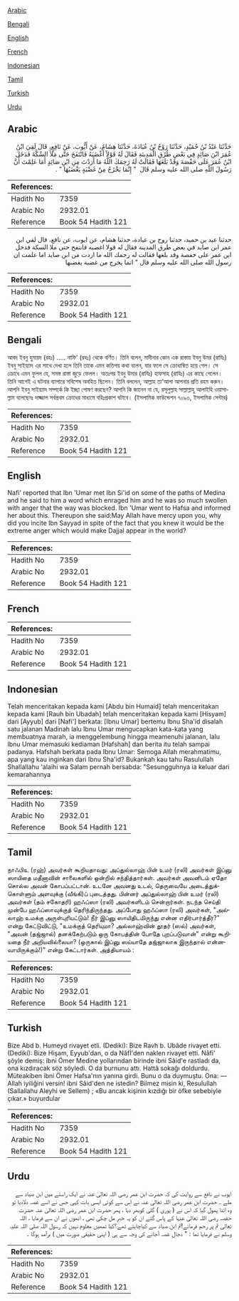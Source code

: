 [Arabic](#arabic)

[Bengali](#bengali)

[English](#english)

[French](#french)

[Indonesian](#indonesian)

[Tamil](#tamil)

[Turkish](#turkish)

[Urdu](#urdu)

## Arabic


<div dir="rtl" lang="ar" style={{fontSize:'larger',backgroundColor:'#f8f9fa',padding:20}}>
حَدَّثَنَا عَبْدُ بْنُ حُمَيْدٍ، حَدَّثَنَا رَوْحُ بْنُ عُبَادَةَ، حَدَّثَنَا هِشَامٌ، عَنْ أَيُّوبَ، عَنْ نَافِعٍ، قَالَ لَقِيَ ابْنُ عُمَرَ ابْنَ صَائِدٍ فِي بَعْضِ طُرُقِ الْمَدِينَةِ فَقَالَ لَهُ قَوْلاً أَغْضَبَهُ فَانْتَفَخَ حَتَّى مَلأَ السِّكَّةَ فَدَخَلَ ابْنُ عُمَرَ عَلَى حَفْصَةَ وَقَدْ بَلَغَهَا فَقَالَتْ لَهُ رَحِمَكَ اللَّهُ مَا أَرَدْتَ مِنِ ابْنِ صَائِدٍ أَمَا عَلِمْتَ أَنَّ رَسُولَ اللَّهِ صلى الله عليه وسلم قَالَ ‏ "‏ إِنَّمَا يَخْرُجُ مِنْ غَضْبَةٍ يَغْضَبُهَا ‏"‏ ‏.‏
</div>
<div style={{backgroundColor:'#f8f9fa',padding:20, marginBottom: 10}}><table> <thead> <tr> <th>References:</th> <th></th> </tr> </thead> <tbody><tr><td>Hadith No</td><td>7359</td></tr><tr><td>Arabic No</td><td>2932.01</td></tr><tr><td>Reference</td><td>Book 54 Hadith 121</td></tr></tbody></table></div>


<div dir="rtl" lang="ar" style={{fontSize:'larger',backgroundColor:'#f8f9fa',padding:20}}>
حدثنا عبد بن حميد، حدثنا روح بن عبادة، حدثنا هشام، عن ايوب، عن نافع، قال لقي ابن عمر ابن صايد في بعض طرق المدينة فقال له قولا اغضبه فانتفخ حتى ملا السكة فدخل ابن عمر على حفصة وقد بلغها فقالت له رحمك الله ما اردت من ابن صايد اما علمت ان رسول الله صلى الله عليه وسلم قال " انما يخرج من غضبة يغضبها
</div>
<div style={{backgroundColor:'#f8f9fa',padding:20, marginBottom: 10}}><table> <thead> <tr> <th>References:</th> <th></th> </tr> </thead> <tbody><tr><td>Hadith No</td><td>7359</td></tr><tr><td>Arabic No</td><td>2932.01</td></tr><tr><td>Reference</td><td>Book 54 Hadith 121</td></tr></tbody></table></div>

## Bengali


<div dir="ltr" lang="bn" style={{fontSize:'larger',backgroundColor:'#f8f9fa',padding:20}}>
আবদ ইবনু হুমায়দ (রহঃ) ..... নাফি’ (রহঃ) থেকে বর্ণিত। তিনি বলেন, মাদীনার কোন এক রাস্তায় ইবনু উমর (রাযিঃ) ইবনু সাইয়্যাদ এর সাথে দেখা হলে তিনি তাকে এমন কতিপয় কথা বলেন, যার ফলে সে ক্রোধাম্বিত হয়ে গেল। সে ক্রোধে এমন ফুলল যে, সমস্ত রাস্তা জুড়ে ফেলল। অতঃপর ইবনু উমার (রাযিঃ) হাফসাহ (রাযিঃ) এর কাছে গেলেন। তিনি আগেই এ ঘটনার ব্যাপারে সবিশেষ অবহিত ছিলেন। তিনি বললেন, আল্লাহ তা’আলা আপনার প্রতি রহম করুন। আপনি ইবনু সাইয়্যাদ সম্পর্কে কি ইচ্ছা পোষণ করছেন? আপনি কি জানেন না যে, রসূলুল্লাহ সাল্লাল্লাহু আলাইহি ওয়াসাল্লাম বলেছেনঃ দাজ্জাল সর্বপ্রথম ক্রোধের মাধ্যমে বহিঃপ্রকাশ ঘটাবে। (ইসলামিক ফাউন্ডেশন ৭০৯৩, ইসলামিক সেন্টার)
</div>
<div style={{backgroundColor:'#f8f9fa',padding:20, marginBottom: 10}}><table> <thead> <tr> <th>References:</th> <th></th> </tr> </thead> <tbody><tr><td>Hadith No</td><td>7359</td></tr><tr><td>Arabic No</td><td>2932.01</td></tr><tr><td>Reference</td><td>Book 54 Hadith 121</td></tr></tbody></table></div>

## English


<div dir="ltr" lang="en" style={{fontSize:'larger',backgroundColor:'#f8f9fa',padding:20}}>
Nafi' reported that Ibn 'Umar met Ibn Si'id on some of the paths of Medina and he said to him a word which enraged him and he was so much swollen with anger that the way was blocked. Ibn 'Umar went to Hafsa and informed her about this. Thereupon she said:May Allah have mercy upon you, why did you incite Ibn Sayyad in spite of the fact that you knew it would be the extreme anger which would make Dajjal appear in the world?
</div>
<div style={{backgroundColor:'#f8f9fa',padding:20, marginBottom: 10}}><table> <thead> <tr> <th>References:</th> <th></th> </tr> </thead> <tbody><tr><td>Hadith No</td><td>7359</td></tr><tr><td>Arabic No</td><td>2932.01</td></tr><tr><td>Reference</td><td>Book 54 Hadith 121</td></tr></tbody></table></div>

## French


<div dir="ltr" lang="fr" style={{fontSize:'larger',backgroundColor:'#f8f9fa',padding:20}}>

</div>
<div style={{backgroundColor:'#f8f9fa',padding:20, marginBottom: 10}}><table> <thead> <tr> <th>References:</th> <th></th> </tr> </thead> <tbody><tr><td>Hadith No</td><td>7359</td></tr><tr><td>Arabic No</td><td>2932.01</td></tr><tr><td>Reference</td><td>Book 54 Hadith 121</td></tr></tbody></table></div>

## Indonesian


<div dir="ltr" lang="id" style={{fontSize:'larger',backgroundColor:'#f8f9fa',padding:20}}>
Telah menceritakan kepada kami [Abdu bin Humaid] telah menceritakan kepada kami [Rauh bin Ubadah] telah menceritakan kepada kami [Hisyam] dari [Ayyub] dari [Nafi'] berkata: [Ibnu Umar] bertemu Ibnu Sha'id disalah satu jalanan Madinah lalu Ibnu Umar mengucapkan kata-kata yang membuatnya marah, ia menggelembung hingga meamenuhi jalanan, lalu Ibnu Umar memasuki kediaman [Hafshah] dan berita itu telah sampai padanya. Hafshah berkata pada Ibnu Umar: Semoga Allah merahmatimu, apa yang kau inginkan dari Ibnu Sha'id? Bukankah kau tahu Rasulullah Shallallahu 'alaihi wa Salam pernah bersabda: "Sesungguhnya ia keluar dari kemarahannya
</div>
<div style={{backgroundColor:'#f8f9fa',padding:20, marginBottom: 10}}><table> <thead> <tr> <th>References:</th> <th></th> </tr> </thead> <tbody><tr><td>Hadith No</td><td>7359</td></tr><tr><td>Arabic No</td><td>2932.01</td></tr><tr><td>Reference</td><td>Book 54 Hadith 121</td></tr></tbody></table></div>

## Tamil


<div dir="ltr" lang="ta" style={{fontSize:'larger',backgroundColor:'#f8f9fa',padding:20}}>
நாஃபிஉ (ரஹ்) அவர்கள் கூறியதாவது: அப்துல்லாஹ் பின் உமர் (ரலி) அவர்கள் இப்னு ஸாயிதை மதீனாவின் சாலைகளில் ஒன்றில் சந்தித்தார்கள். அவர்கள் அவனிடம் ஏதோ சொல்ல அவன் கோபப்பட்டான். உடனே அவனது உடல், தெருவையே அடைத்துக்கொள்ளும் அளவுக்கு (வீங்கி)ப் புடைத்தது. பின்னர் அப்துல்லாஹ் பின் உமர் (ரலி) அவர்கள் (தம் சகோதரி) ஹஃப்ஸா (ரலி) அவர்களிடம் சென்றார்கள். நடந்த செய்தி முன்பே ஹஃப்ஸாவுக்குத் தெரிந்திருந்தது. அப்போது ஹஃப்ஸா (ரலி) அவர்கள், "அல்லாஹ் உமக்கு அருள்புரியட்டும்! நீர் இப்னு ஸாயிதிடமிருந்து என்ன எதிர்பார்த்தீர்?" என்று கேட்டுவிட்டு, "உமக்குத் தெரியுமா? அல்லாஹ்வின் தூதர் (ஸல்) அவர்கள், "அவன் (தஜ்ஜால்) தனக்கேற்படும் ஒரு கோபத்தின் போதே புறப்படுவான்" என்று கூறியதை நீர் அறியவில்லையா? (ஒருகால் இப்னு ஸய்யாதே தஜ்ஜாலாக இருந்தால் என்னவாயிருக்கும்!)" என்று கேட்டார்கள். அத்தியாயம் :
</div>
<div style={{backgroundColor:'#f8f9fa',padding:20, marginBottom: 10}}><table> <thead> <tr> <th>References:</th> <th></th> </tr> </thead> <tbody><tr><td>Hadith No</td><td>7359</td></tr><tr><td>Arabic No</td><td>2932.01</td></tr><tr><td>Reference</td><td>Book 54 Hadith 121</td></tr></tbody></table></div>

## Turkish


<div dir="ltr" lang="tr" style={{fontSize:'larger',backgroundColor:'#f8f9fa',padding:20}}>
Bize Abd b. Humeyd rivayet etli. (Dediki): Bize Ravh b. Ubâde rivayet etti. (Dediki): Bize Hişam, Eyyub'dan, o da Nâfİ'den naklen rivayet etti. Nâfi' şöyle demiş: ibni Ömer Medine yollarından birinde ibni Sâid'e rastladı da, ona kızdıracak söz söyledi. O da burnunu attı. Hattâ sokağı doldurdu. Müteakiben ibni Ömer Hafsa'nın yanına girdi. Bunu o da duymuştu. Ona: — Allah iyiliğini versin! ibni Sâid'den ne istedin? Bilmez misin ki, Resulullah (Sallallahu Aleyhi ve Sellem) ; «Bu ancak kişinin kızdığı bir öfke sebebiyle çıkar.» buyurdular
</div>
<div style={{backgroundColor:'#f8f9fa',padding:20, marginBottom: 10}}><table> <thead> <tr> <th>References:</th> <th></th> </tr> </thead> <tbody><tr><td>Hadith No</td><td>7359</td></tr><tr><td>Arabic No</td><td>2932.01</td></tr><tr><td>Reference</td><td>Book 54 Hadith 121</td></tr></tbody></table></div>

## Urdu


<div dir="rtl" lang="ur" style={{fontSize:'larger',backgroundColor:'#f8f9fa',padding:20}}>
ایوب نے نافع سے روایت کی کہ حضرت ابن عمر رضی اللہ تعالیٰ عنہ نے ایک راستے میں ابن صیاد سے ملے ۔ حضرت ابن عمر رضی اللہ تعالیٰ عنہ نے اس سے کوئی ایسی بات کہی جس نے اسے غصہ دلادیا تو وہ اتنا پھول گیا کہ اس نے ( پوری ) گلی کوبھر دیا ، پھر حضرت ابن عمر رضی اللہ تعالیٰ عنہ حضرت حفصہ رضی اللہ تعالیٰ عنہا کے پاس گئے ان کو یہ خبر مل چکی تھی ، انھوں نے ان سے فرمایا ، اللہ تعالیٰ تم پر رحم فرمائے!تم ابن صیاد سے کیاچاہتے تھے؟کیا تمھیں معلوم نہیں کہ رسول اللہ صلی اللہ علیہ وسلم نے فرمایا تھا : " دجال غصہ آجانے کی وجہ سے ہی ( اپنی حقیقی صورت میں ) برآمد ہوگا ۔
</div>
<div style={{backgroundColor:'#f8f9fa',padding:20, marginBottom: 10}}><table> <thead> <tr> <th>References:</th> <th></th> </tr> </thead> <tbody><tr><td>Hadith No</td><td>7359</td></tr><tr><td>Arabic No</td><td>2932.01</td></tr><tr><td>Reference</td><td>Book 54 Hadith 121</td></tr></tbody></table></div>